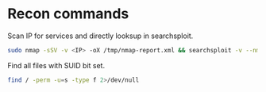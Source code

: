 # Recon commands

Scan IP for services and directly looksup in searchsploit.

```bash
sudo nmap -sSV -v <IP> -oX /tmp/nmap-report.xml && searchsploit -v --nmap /tmp/nmap-report.xml | tee /tmp/searchsploit-report.txt
```

Find all files with SUID bit set.

```bash
find / -perm -u=s -type f 2>/dev/null
```
